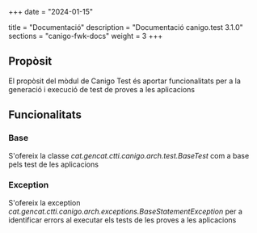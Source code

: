 +++
date        = "2024-01-15"

title       = "Documentació"
description = "Documentació canigo.test 3.1.0"
sections    = "canigo-fwk-docs"
weight      = 3
+++
## Propòsit

El propòsit del mòdul de Canigo Test és aportar funcionalitats per a la generació i execució de test de proves a les aplicacions

## Funcionalitats

### Base

S'ofereix la classe *cat.gencat.ctti.canigo.arch.test.BaseTest* com a base pels test de les aplicacions

### Exception

S'ofereix la exception *cat.gencat.ctti.canigo.arch.exceptions.BaseStatementException* per a identificar errors al executar els tests de les proves a les aplicacions


